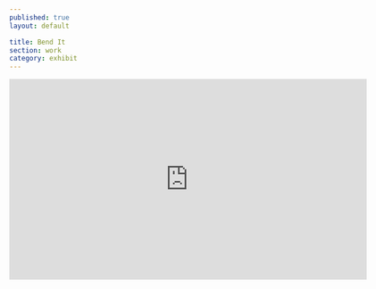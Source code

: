 ```yaml
---
published: true
layout: default

title: Bend It
section: work
category: exhibit
---
```


<iframe src="https://player.vimeo.com/video/167987921" width="640" height="360" frameborder="0" webkitallowfullscreen mozallowfullscreen allowfullscreen></iframe>


